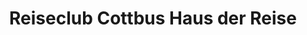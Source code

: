 ---
title: "Reiseclub Cottbus Haus der Reise"
url: /cottbus/reiseclub-cottbus-haus-der-reise/
shop: Reisebüro
---